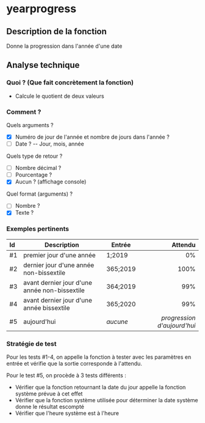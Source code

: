 # yearprogress

## Description de la fonction
Donne la progression dans l'année d'une date

## Analyse technique

### Quoi ? (Que fait concrètement la fonction)
- Calcule le quotient de deux valeurs

### Comment ?
Quels arguments ?
- [x] Numéro de jour de l'année et nombre de jours dans l'année ?
- [ ] Date ? -- Jour, mois, année
  
Quels type de retour ?
- [ ] Nombre décimal ?
- [ ] Pourcentage ?
- [x] Aucun ? (affichage console)

Quel format (arguments) ?
- [ ] Nombre ?
- [x] Texte ?

### Exemples pertinents
|Id|Description|Entrée|Attendu|
|:-|-|-|-:|
|#1|premier jour d'une année|1;2019|0%|
|#2|dernier jour d'une année non-bissextile|365;2019|100%|
|#3|avant dernier jour d'une année non-bissextile|364;2019|99%|
|#4|avant dernier jour d'une année bissextile|365;2020|99%|
|#5|aujourd'hui|*aucune*|*progression d'aujourd'hui*|

### Stratégie de test
Pour les tests #1-4, on appelle la fonction à tester avec les paramètres en entrée et vérifie que la sortie corresponde à l'attendu.

Pour le test #5, on procède à 3 tests différents :
- Vérifier que la fonction retournant la date du jour appelle la fonction système prévue à cet effet
- Vérifier que la fonction système utilisée pour déterminer la date système donne le résultat escompté
- Vérifier que l'heure système est à l'heure
